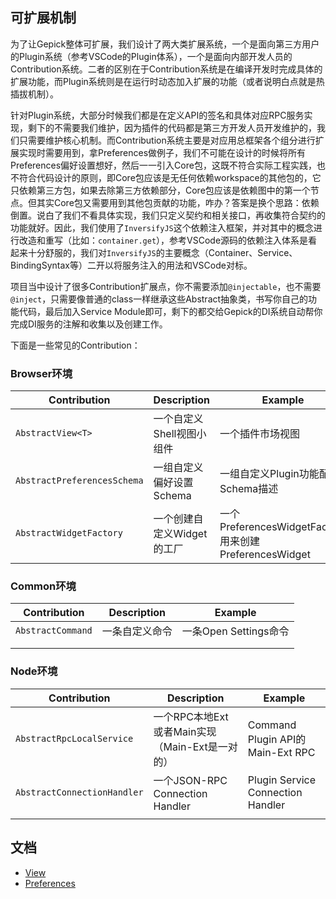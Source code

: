 ## 可扩展机制

为了让Gepick整体可扩展，我们设计了两大类扩展系统，一个是面向第三方用户的Plugin系统（参考VSCode的Plugin体系），一个是面向内部开发人员的Contribution系统。二者的区别在于Contribution系统是在编译开发时完成具体的扩展功能，而Plugin系统则是在运行时动态加入扩展的功能（或者说明白点就是热插拔机制）。

针对Plugin系统，大部分时候我们都是在定义API的签名和具体对应RPC服务实现，剩下的不需要我们维护，因为插件的代码都是第三方开发人员开发维护的，我们只需要维护核心机制。而Contribution系统主要是对应用总框架各个组分进行扩展实现时需要用到，拿Preferences做例子，我们不可能在设计的时候将所有Preferences偏好设置想好，然后一一引入Core包，这既不符合实际工程实践，也不符合代码设计的原则，即Core包应该是无任何依赖workspace的其他包的，它只依赖第三方包，如果去除第三方依赖部分，Core包应该是依赖图中的第一个节点。但其实Core包又需要用到其他包贡献的功能，咋办？答案是换个思路：依赖倒置。说白了我们不看具体实现，我们只定义契约和相关接口，再收集符合契约的功能就好。因此，我们使用了`InversifyJS`这个依赖注入框架，并对其中的概念进行改造和重写（比如：`container.get`），参考VSCode源码的依赖注入体系是看起来十分舒服的，我们对`InversifyJS`的主要概念（Container、Service、BindingSyntax等）二开以将服务注入的用法和VSCode对标。

项目当中设计了很多Contribution扩展点，你不需要添加`@injectable`，也不需要`@inject`，只需要像普通的class一样继承这些Abstract抽象类，书写你自己的功能代码，最后加入Service Module即可，剩下的都交给Gepick的DI系统自动帮你完成DI服务的注解和收集以及创建工作。

下面是一些常见的Contribution：

### Browser环境

| Contribution                | Description                | Example                                               |
| --------------------------- | -------------------------- | ----------------------------------------------------- |
| `AbstractView<T>`           | 一个自定义Shell视图小组件  | 一个插件市场视图                                      |
| `AbstractPreferencesSchema` | 一组自定义偏好设置Schema   | 一组自定义Plugin功能配置Schema描述                    |
| `AbstractWidgetFactory`     | 一个创建自定义Widget的工厂 | 一个PreferencesWidgetFactory用来创建PreferencesWidget |

### Common环境

| Contribution      | Description    | Example               |
| ----------------- | -------------- | --------------------- |
| `AbstractCommand` | 一条自定义命令 | 一条Open Settings命令 |
|                   |                |                       |
|                   |                |                       |

### Node环境

| Contribution                | Description                                    | Example                           |
| --------------------------- | ---------------------------------------------- | --------------------------------- |
| `AbstractRpcLocalService`   | 一个RPC本地Ext或者Main实现（Main-Ext是一对的） | Command Plugin API的Main-Ext RPC  |
| `AbstractConnectionHandler` | 一个JSON-RPC Connection Handler                | Plugin Service Connection Handler |
|                             |                                                |                                   |

## 文档

- [View](./docs/View.md)
- [Preferences](./docs/Preferences.md)